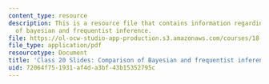```yaml
---
content_type: resource
description: This is a resource file that contains information regarding comparison
  of bayesian and frequentist inference.
file: https://ol-ocw-studio-app-production.s3.amazonaws.com/courses/18-05-introduction-to-probability-and-statistics-spring-2014/72064f751931af4da3bf43b15352795c_MIT18_05S14_class20slides.pdf
file_type: application/pdf
resourcetype: Document
title: 'Class 20 Slides: Comparison of Bayesian and frequentist inference'
uid: 72064f75-1931-af4d-a3bf-43b15352795c
---
```

